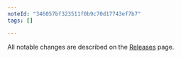 ```yaml
---
noteId: "346057bf323511f0b9c70d17743ef7b7"
tags: []

---
```


All notable changes are described on the [Releases](https://github.com/oliviertassinari/babel-plugin-transform-react-remove-prop-types/releases) page.

